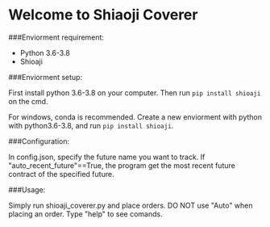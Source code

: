 # Welcome to Shiaoji Coverer

###Enviorment requirement:
* Python 3.6-3.8
* Shioaji

###Enviorment setup:

First install python 3.6-3.8 on your computer.
Then run ```pip install shioaji``` on the cmd.

For windows, conda is recommended. Create a new enviorment with python with python3.6-3.8, and run ```pip install shioaji```.   

###Configuration:

In config.json, specify the future name you want to track.
If "auto_recent_future"==True, the program get the most recent future contract of the specified future.

###Usage:

Simply run shioaji_coverer.py and place orders. DO NOT use "Auto" when placing an order.
Type "help" to see comands.